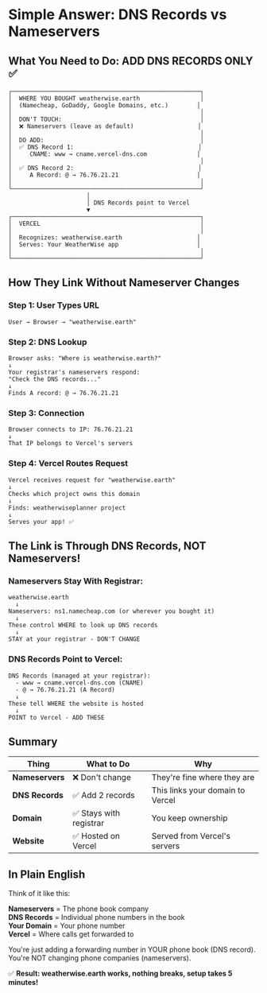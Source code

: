 # Simple Answer: DNS Records vs Nameservers

## What You Need to Do: ADD DNS RECORDS ONLY ✅

```
┌─────────────────────────────────────────────────────┐
│  WHERE YOU BOUGHT weatherwise.earth                 │
│  (Namecheap, GoDaddy, Google Domains, etc.)        │
│                                                     │
│  DON'T TOUCH:                                       │
│  ❌ Nameservers (leave as default)                  │
│                                                     │
│  DO ADD:                                            │
│  ✅ DNS Record 1:                                   │
│     CNAME: www → cname.vercel-dns.com              │
│                                                     │
│  ✅ DNS Record 2:                                   │
│     A Record: @ → 76.76.21.21                      │
│                                                     │
└─────────────────────────────────────────────────────┘
                      │
                      │ DNS Records point to Vercel
                      ▼
┌─────────────────────────────────────────────────────┐
│  VERCEL                                             │
│                                                     │
│  Recognizes: weatherwise.earth                     │
│  Serves: Your WeatherWise app                      │
│                                                     │
└─────────────────────────────────────────────────────┘
```

## How They Link Without Nameserver Changes

### Step 1: User Types URL
```
User → Browser → "weatherwise.earth"
```

### Step 2: DNS Lookup
```
Browser asks: "Where is weatherwise.earth?"
↓
Your registrar's nameservers respond:
"Check the DNS records..."
↓
Finds A record: @ → 76.76.21.21
```

### Step 3: Connection
```
Browser connects to IP: 76.76.21.21
↓
That IP belongs to Vercel's servers
```

### Step 4: Vercel Routes Request
```
Vercel receives request for "weatherwise.earth"
↓
Checks which project owns this domain
↓
Finds: weatherwiseplanner project
↓
Serves your app! ✅
```

## The Link is Through DNS Records, NOT Nameservers!

### Nameservers Stay With Registrar:
```
weatherwise.earth
  ↓
Nameservers: ns1.namecheap.com (or wherever you bought it)
  ↓
These control WHERE to look up DNS records
  ↓
STAY at your registrar - DON'T CHANGE
```

### DNS Records Point to Vercel:
```
DNS Records (managed at your registrar):
  - www → cname.vercel-dns.com (CNAME)
  - @ → 76.76.21.21 (A Record)
  ↓
These tell WHERE the website is hosted
  ↓
POINT to Vercel - ADD THESE
```

## Summary

| Thing | What to Do | Why |
|-------|-----------|-----|
| **Nameservers** | ❌ Don't change | They're fine where they are |
| **DNS Records** | ✅ Add 2 records | This links your domain to Vercel |
| **Domain** | ✅ Stays with registrar | You keep ownership |
| **Website** | ✅ Hosted on Vercel | Served from Vercel's servers |

## In Plain English

Think of it like this:

**Nameservers** = The phone book company  
**DNS Records** = Individual phone numbers in the book  
**Your Domain** = Your phone number  
**Vercel** = Where calls get forwarded to

You're just adding a forwarding number in YOUR phone book (DNS record).  
You're NOT changing phone companies (nameservers).

✅ **Result: weatherwise.earth works, nothing breaks, setup takes 5 minutes!**
